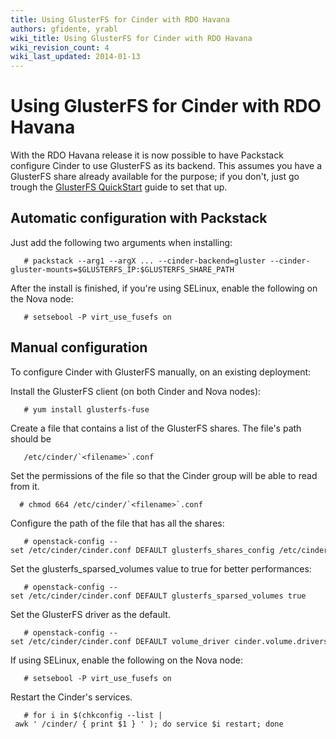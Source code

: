 ```yaml
---
title: Using GlusterFS for Cinder with RDO Havana
authors: gfidente, yrabl
wiki_title: Using GlusterFS for Cinder with RDO Havana
wiki_revision_count: 4
wiki_last_updated: 2014-01-13
---
```


# Using GlusterFS for Cinder with RDO Havana

With the RDO Havana release it is now possible to have Packstack configure Cinder to use GlusterFS as its backend. This assumes you have a GlusterFS share already available for the purpose; if you don't, just go trough the [GlusterFS QuickStart](http://www.gluster.org/community/documentation/index.php/QuickStart) guide to set that up.

## Automatic configuration with Packstack

Just add the following two arguments when installing:

       # packstack --arg1 --argX ... --cinder-backend=gluster --cinder-gluster-mounts=$GLUSTERFS_IP:$GLUSTERFS_SHARE_PATH

After the install is finished, if you're using SELinux, enable the following on the Nova node:

       # setsebool -P virt_use_fusefs on

## Manual configuration

To configure Cinder with GlusterFS manually, on an existing deployment:

Install the GlusterFS client (on both Cinder and Nova nodes):

       # yum install glusterfs-fuse

Create a file that contains a list of the GlusterFS shares. The file's path should be

       /etc/cinder/`<filename>`.conf 

Set the permissions of the file so that the Cinder group will be able to read from it.

      # chmod 664 /etc/cinder/`<filename>`.conf

Configure the path of the file that has all the shares:

       # openstack-config --set /etc/cinder/cinder.conf DEFAULT glusterfs_shares_config /etc/cinder/`<filename>`.conf 

Set the glusterfs_sparsed_volumes value to true for better performances:

       # openstack-config --set /etc/cinder/cinder.conf DEFAULT glusterfs_sparsed_volumes true

Set the GlusterFS driver as the default.

       # openstack-config --set /etc/cinder/cinder.conf DEFAULT volume_driver cinder.volume.drivers.glusterfs.GlusterfsDriver

If using SELinux, enable the following on the Nova node:

       # setsebool -P virt_use_fusefs on

Restart the Cinder's services.

       # for i in $(chkconfig --list | awk ' /cinder/ { print $1 } ' ); do service $i restart; done
